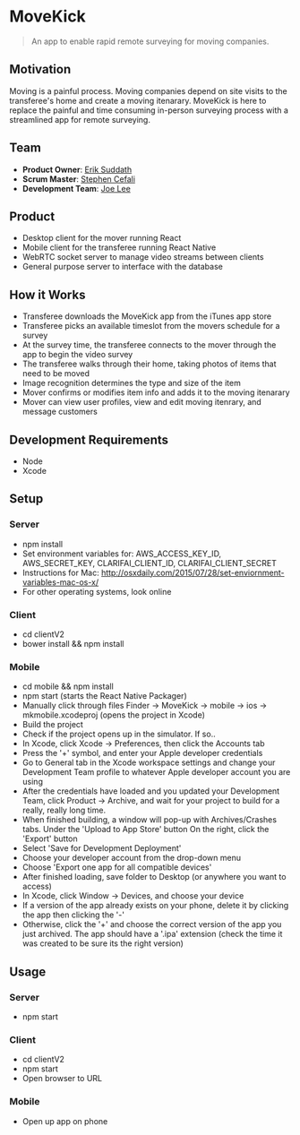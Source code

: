# MoveKick
> An app to enable rapid remote surveying for moving companies.

## Motivation

Moving is a painful process. Moving companies depend on site visits to the transferee's home and create a moving itenarary. MoveKick is here to replace the painful and time consuming in-person surveying process with a streamlined app for remote surveying.

## Team

  - __Product Owner__: [Erik Suddath](https://github.com/eriksudd)
  - __Scrum Master__: [Stephen Cefali](https://github.com/Sangeli)
  - __Development Team__: [Joe Lee](https://github.com/josephsanglee)


## Product

- Desktop client for the mover running React
- Mobile client for the transferee running React Native
- WebRTC socket server to manage video streams between clients
- General purpose server to interface with the database


## How it Works
- Transferee downloads the MoveKick app from the iTunes app store
- Transferee picks an available timeslot from the movers schedule for a survey
- At the survey time, the transferee connects to the mover through the app to begin the video survey
- The transferee walks through their home, taking photos of items that need to be moved
- Image recognition determines the type and size of the item
- Mover confirms or modifies item info and adds it to the moving itenarary
- Mover can view user profiles, view and edit moving itenrary, and message customers



## Development Requirements

- Node
- Xcode

## Setup

### Server
- npm install
- Set environment variables for:
  AWS_ACCESS_KEY_ID,
  AWS_SECRET_KEY,
  CLARIFAI_CLIENT_ID,
  CLARIFAI_CLIENT_SECRET
- Instructions for Mac:
  http://osxdaily.com/2015/07/28/set-enviornment-variables-mac-os-x/
- For other operating systems, look online

### Client
- cd clientV2
- bower install && npm install

### Mobile
- cd mobile && npm install
- npm start (starts the React Native Packager)
- Manually click through files Finder -> MoveKick -> mobile -> ios -> mkmobile.xcodeproj (opens the project in Xcode)
- Build the project
- Check if the project opens up in the simulator. If so..
- In Xcode, click Xcode -> Preferences, then click the Accounts tab
- Press the '+' symbol, and enter your Apple developer credentials
- Go to General tab in the Xcode workspace settings and change your Development Team profile to whatever Apple developer account you are using
- After the credentials have loaded and you updated your Development Team, click Product -> Archive, and wait for your project to build for a really, really long time.
- When finished building, a window will pop-up with Archives/Crashes tabs. Under the 'Upload to App Store' button On the right, click the 'Export' button
- Select 'Save for Development Deployment'
- Choose your developer account from the drop-down menu
- Choose 'Export one app for all compatible devices'
- After finished loading, save folder to Desktop (or anywhere you want to access)
- In Xcode, click Window -> Devices, and choose your device
- If a version of the app already exists on your phone, delete it by clicking the app then clicking the '-'
- Otherwise, click the '+' and choose the correct version of the app you just archived. The app should have a '.ipa' extension (check the time it was created to be sure its the right version)

## Usage

### Server
- npm start

### Client
- cd clientV2
- npm start
- Open browser to URL

### Mobile
- Open up app on phone







